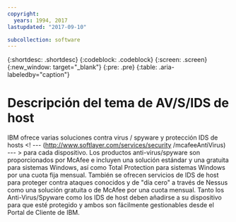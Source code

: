 ```yaml
---
copyright:
  years: 1994, 2017
lastupdated: "2017-09-10"

subcollection: software
---
```


{:shortdesc: .shortdesc}
{:codeblock: .codeblock}
{:screen: .screen}
{:new_window: target="_blank"}
{:pre: .pre}
{:table: .aria-labeledby="caption"}

# Descripción del tema de AV/S/IDS de host

IBM ofrece varias soluciones contra virus / spyware y protección IDS de hosts <! --- (http://www.softlayer.com/services/security /mcafeeAntiVirus) --- > para cada dispositivo.  Los productos anti-virus/spyware son proporcionados por McAfee e incluyen una solución estándar y una gratuita para sistemas Windows, así como Total Protection para sistemas Windows por una cuota fija mensual. También se ofrecen servicios de IDS de host para proteger contra ataques conocidos y de "día cero" a través de Nessus como una solución gratuita o de McAfee por una cuota mensual. Tanto los Anti-Virus/Spyware como los IDS de host deben añadirse a su dispositivo para que esté protegido y ambos son fácilmente gestionables desde el Portal de Cliente de IBM.   
